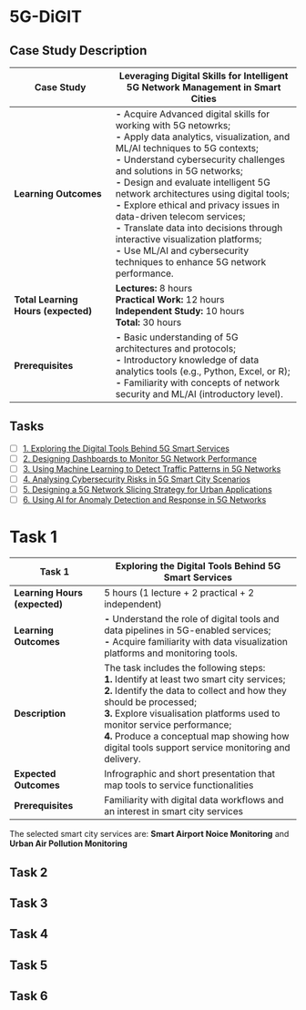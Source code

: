# 5G-DiGIT

## Case Study Description

| Case Study | Leveraging Digital Skills for Intelligent 5G Network Management in Smart Cities |
|-|-|
|**Learning Outcomes**| **-** Acquire Advanced digital skills for working with 5G netowrks;<br> **-** Apply data analytics, visualization, and ML/AI techniques to 5G contexts;<br> **-** Understand cybersecurity challenges and solutions in 5G networks;<br> **-** Design and evaluate intelligent 5G network architectures using digital tools;<br> **-** Explore ethical and privacy issues in data-driven telecom services;<br> **-** Translate data into decisions through interactive visualization platforms;<br> **-** Use ML/AI and cybersecurity techniques to enhance 5G network performance.|
|**Total Learning Hours (expected)**| **Lectures:** 8 hours<br> **Practical Work:** 12 hours<br> **Independent Study:** 10 hours<br> **Total:** 30 hours|
|**Prerequisites**|**-** Basic understanding of 5G architectures and protocols;<br> **-** Introductory knowledge of data analytics tools (e.g., Python, Excel, or R);<br> **-** Familiarity with concepts of network security and ML/AI (introductory level).|

## Tasks

- [ ] [1. Exploring the Digital Tools Behind 5G Smart Services](#task-1)
- [ ] [2. Designing Dashboards to Monitor 5G Network Performance](#task-2)
- [ ] [3. Using Machine Learning to Detect Traffic Patterns in 5G Networks](#task-3)
- [ ] [4. Analysing Cybersecurity Risks in 5G Smart City Scenarios](#task-4)
- [ ] [5. Designing a 5G Network Slicing Strategy for Urban Applications](#task-5)
- [ ] [6. Using AI for Anomaly Detection and Response in 5G Networks](#task-6)

# Task 1 

| Task 1 | Exploring the Digital Tools Behind 5G Smart Services |
|-|-|
|**Learning Hours (expected)**| 5 hours (1 lecture + 2 practical + 2 independent)|
|**Learning Outcomes**| **-** Understand the role of digital tools and data pipelines in 5G-enabled services;<br> **-** Acquire familiarity with data visualization platforms and monitoring tools.|
|**Description**| The task includes the following steps:<br>**1.** Identify at least two smart city services;<br>**2.** Identify the data to collect and how they should be processed;<br>**3.** Explore visualisation platforms used to monitor service performance;<br>**4.** Produce a conceptual map showing how digital tools support service monitoring and delivery.|
|**Expected Outcomes**| Infrographic and short presentation that map tools to service functionalities|
|**Prerequisites**| Familiarity with digital data workflows and an interest in smart city services|

The selected smart city services are: **Smart Airport Noice Monitoring** and **Urban Air Pollution Monitoring**

## Task 2 
## Task 3 
## Task 4 
## Task 5 
## Task 6 
